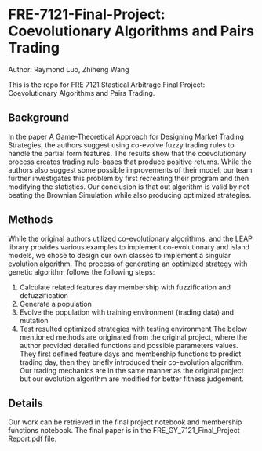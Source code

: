 # FRE-7121-Final-Project: Coevolutionary Algorithms and Pairs Trading
Author: Raymond Luo, Zhiheng Wang

This is the repo for FRE 7121 Stastical Arbitrage Final Project: Coevolutionary Algorithms and Pairs Trading.

## Background
In the paper A Game-Theoretical Approach for Designing Market Trading Strategies, the authors suggest using co-evolve fuzzy trading rules to handle the partial form features. The results show that the coevolutionary process creates trading rule-bases that produce positive returns. While the authors also suggest some possible improvements of their model, our team further investigates this problem by first recreating their program and then modifying the statistics. Our conclusion is that out algorithm is valid by not beating
the Brownian Simulation while also producing optimized strategies.

## Methods
While the original authors utilized co-evolutionary algorithms, and the LEAP library provides various examples to implement co-evolutionary and island models, we chose to design our own classes to implement a singular evolution algorithm. The process of generating an optimized strategy with genetic algorithm follows
the following steps:
1. Calculate related features day membership with fuzzification and defuzzification
2. Generate a population
3. Evolve the population with training environment (trading data) and mutation
4. Test resulted optimized strategies with testing environment
The below mentioned methods are originated from the original project, where the author provided detailed functions and possible parameters values. They first defined feature days and membership functions to predict trading day, then they briefly introduced their co-evolution algorithm. Our trading mechanics are in the same manner as the original project but our evolution algorithm are modified for better fitness judgement.

## Details
Our work can be retrieved in the final project notebook and membership functions notebook. The final paper is in the FRE_GY_7121_Final_Project Report.pdf file. 
